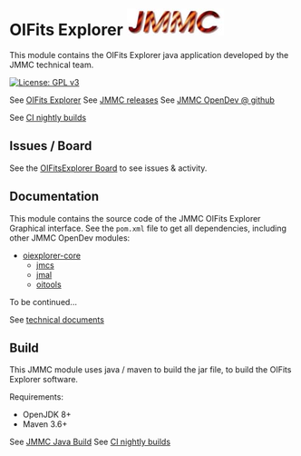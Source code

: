 # OIFits Explorer    ![JMMC logo](doc/JMMC-logo.jpg)

This module contains the OIFits Explorer java application developed by the JMMC technical team.

[![License: GPL v3](https://img.shields.io/badge/License-GPLv3-blue.svg)](LICENSE)


See [OIFits Explorer](https://www.jmmc.fr/oifitsexplorer)
See [JMMC releases](https://www.jmmc.fr/releases/)
See [JMMC OpenDev @ github](https://github.com/JMMC-OpenDev/)

See [CI nightly builds](https://github.com/JMMC-OpenDev/jmmc-java-build/actions/workflows/build.yml)


## Issues / Board

See the [OIFitsExplorer Board](https://github.com/orgs/JMMC-OpenDev/projects/4) to see issues & activity.


## Documentation

This module contains the source code of the JMMC OIFits Explorer Graphical interface.
See the `pom.xml` file to get all dependencies, including other JMMC OpenDev modules:
- [oiexplorer-core](https://github.com/JMMC-OpenDev/oiexplorer-core)
    - [jmcs](https://github.com/JMMC-OpenDev/jmcs)
    - [jmal](https://github.com/JMMC-OpenDev/jmal)
    - [oitools](https://github.com/JMMC-OpenDev/oitools)

To be continued...

See [technical documents](doc/summary.md)


## Build

This JMMC module uses java / maven to build the jar file, to build the OIFits Explorer software.

Requirements:
- OpenJDK 8+
- Maven 3.6+

See [JMMC Java Build](https://github.com/JMMC-OpenDev/jmmc-java-build)
See [CI nightly builds](https://github.com/JMMC-OpenDev/jmmc-java-build/actions/workflows/build.yml)

